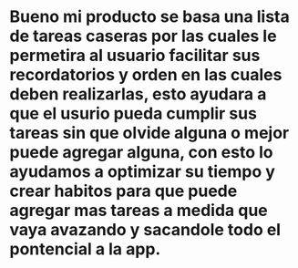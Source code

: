# Bueno mi producto se basa una lista de tareas caseras por las cuales le permetira al usuario facilitar sus recordatorios y orden en las cuales deben realizarlas, esto ayudara a que el usurio pueda cumplir sus tareas sin que olvide alguna o mejor puede agregar alguna, con esto lo ayudamos a optimizar su tiempo y crear habitos para que puede agregar mas tareas a medida que vaya avazando y sacandole todo el pontencial a la app.